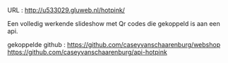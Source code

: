 URL : http://u533029.gluweb.nl/hotpink/


Een volledig werkende slideshow met Qr codes die gekoppeld is aan een api.


gekoppelde github : 
https://github.com/caseyvanschaarenburg/webshop
https://github.com/caseyvanschaarenburg/api-hotpink

